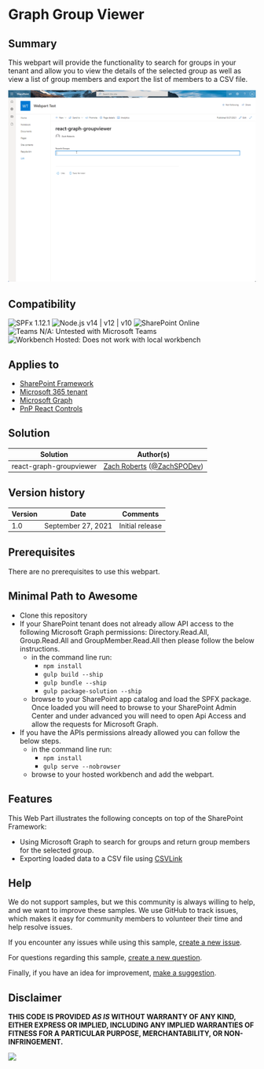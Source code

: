 # Graph Group Viewer

## Summary

This webpart will provide the functionality to search for groups in your tenant and allow you to view the details of the selected group as well as view a list of group members and export the list of members to a CSV file.

![picture of the web part in action](assets/preview.gif)

## Compatibility

![SPFx 1.12.1](https://img.shields.io/badge/SPFx-1.12.1-green.svg)
![Node.js v14 | v12 | v10](https://img.shields.io/badge/Node.js-v14%20%7C%20v12%20%7C%20v10-green.svg) 
![SharePoint Online](https://img.shields.io/badge/SharePoint-Online-yellow.svg)
![Teams N/A: Untested with Microsoft Teams](https://img.shields.io/badge/Teams-N%2FA-lightgrey.svg "Untested with Microsoft Teams") 
![Workbench Hosted: Does not work with local workbench](https://img.shields.io/badge/Workbench-Hosted-yellow.svg "Does not work with local workbench")

## Applies to

* [SharePoint Framework](https://docs.microsoft.com/sharepoint/dev/spfx/sharepoint-framework-overview)
* [Microsoft 365 tenant](https://docs.microsoft.com/sharepoint/dev/spfx/set-up-your-development-environment)
* [Microsoft Graph](https://docs.microsoft.com/en-us/graph/overview)
* [PnP React Controls](https://pnp.github.io/sp-dev-fx-controls-react/)

## Solution

Solution|Author(s)
--------|---------
react-graph-groupviewer | [Zach Roberts](https://github.com/zachroberts8668) ([@ZachSPODev](https://twitter.com/ZachSPODev))

## Version history

Version|Date|Comments
-------|----|--------
1.0|September 27, 2021|Initial release

## Prerequisites
There are no prerequisites to use this webpart.


## Minimal Path to Awesome

* Clone this repository
* If your SharePoint tenant does not already allow API access to the following Microsoft Graph permissions: Directory.Read.All, Group.Read.All and GroupMember.Read.All then please follow the below instructions.
    * in the command line run:
      * `npm install`
      * `gulp build --ship`
      * `gulp bundle --ship`
      * `gulp package-solution --ship`
    * browse to your SharePoint app catalog and load the SPFX package. Once loaded you will need to browse to your SharePoint Admin Center and under advanced you will need to open Api Access and allow the requests for Microsoft Graph. 
* If you have the APIs permissions already allowed you can follow the below steps.
    * in the command line run:
        * `npm install`
        * `gulp serve --nobrowser`
    * browse to your hosted workbench and add the webpart.

## Features

This Web Part illustrates the following concepts on top of the SharePoint Framework:

* Using Microsoft Graph to search for groups and return group members for the selected group.
* Exporting loaded data to a CSV file using [CSVLink](https://github.com/react-csv/react-csv)

## Help

We do not support samples, but we this community is always willing to help, and we want to improve these samples. We use GitHub to track issues, which makes it easy for  community members to volunteer their time and help resolve issues.

If you encounter any issues while using this sample, [create a new issue](https://github.com/pnp/sp-dev-fx-webparts/issues/new?assignees=&labels=Needs%3A+Triage+%3Amag%3A%2Ctype%3Abug-suspected%2Csample%3A%20react-graph-groupviewer&template=bug-report.yml&sample=react-graph-groupviewer&authors=@zroberts8668&title=react-graph-groupviewer%20-%20).

For questions regarding this sample, [create a new question](https://github.com/pnp/sp-dev-fx-webparts/issues/new?assignees=&labels=Needs%3A+Triage+%3Amag%3A%2Ctype%3Aquestion%2Csample%3A%20react-graph-groupviewer&template=question.yml&sample=react-graph-groupviewer&authors=@zroberts8668&title=react-graph-groupviewer%20-%20).

Finally, if you have an idea for improvement, [make a suggestion](https://github.com/pnp/sp-dev-fx-webparts/issues/new?assignees=&labels=Needs%3A+Triage+%3Amag%3A%2Ctype%3Aenhancement%2Csample%3A%20react-graph-groupviewer&template=question.yml&sample=react-graph-groupviewer&authors=@zroberts8668&title=react-graph-groupviewer%20-%20).

## Disclaimer

**THIS CODE IS PROVIDED *AS IS* WITHOUT WARRANTY OF ANY KIND, EITHER EXPRESS OR IMPLIED, INCLUDING ANY IMPLIED WARRANTIES OF FITNESS FOR A PARTICULAR PURPOSE, MERCHANTABILITY, OR NON-INFRINGEMENT.**


<img src="https://telemetry.sharepointpnp.com/sp-dev-fx-webparts/samples/react-graph-groupviewer" />

